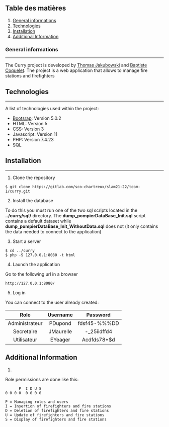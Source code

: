 ## Table des matières
1. [General informations](#general-informations)
2. [Technologies](#technologies)
3. [Installation](#installation)
5. [Additional Information](#additional-information)
### General informations
***
The Curry project is developed by [Thomas Jakubowski](https://gitlab.com/T.Jakubowski) and [Baptiste Coquelet](https://gitlab.com/B.CoQueLeT).
The project is a web application that allows to manage fire stations and firefighters
## Technologies
***
A list of technologies used within the project:
* [Bootsrap](https://getbootstrap.com/docs/5.0/getting-started/introduction/): Version 5.0.2
* HTML: Version 5
* CSS: Version 3
* Javascript: Version 11
* PHP: Version 7.4.23
* SQL

## Installation
***

1. Clone the repository
```
$ git clone https://gitlab.com/sco-chartreux/slam21-22/team-1/curry.git
```
2. Install the database

To do this you must run one of the two sql scripts located in the **../curry/sql/** directory.
The **dump_pompierDataBase_Init.sql** script contains a default dataset while **dump_pompierDataBase_Init_WithoutData.sql** does not (it only contains the data needed to connect to the application) 

3. Start a server
```
$ cd ../curry
$ php -S 127.0.0.1:8080 -t html
```

4. Launch the application<br/>

Go to the following url in a browser
```
http://127.0.0.1:8080/
```

5. Log in<br/>

You can connect to the user already created:

|      Role      |   Username  |   Password   |
|:--------------:|:-----------:|:------------:|
| Administrateur |   PDupond   | fdsf45-%%%DD |
|   Secretaire   |  JMaurelle  |  -_25iidffd4 |
|   Utilisateur  |   EYeager   |  Acdfds78*$d |


## Additional Information

1.  <br/>

Role permissions are done like this:
```
      P  I D U S
0 0 0 0	 0 0 0 0

P = Managing roles and users
I = Insertion of firefighters and fire stations
D = Deletion of firefighters and fire stations
U = Update of firefighters and fire stations
S = Display of firefighters and fire stations
```




